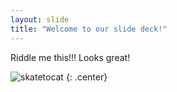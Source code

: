 ```yaml
---
layout: slide
title: "Welcome to our slide deck!"
---
```


Riddle me this!!! Looks great!

![skatetocat](https://octodex.github.com/images/riddlocat.png)
{: .center}
